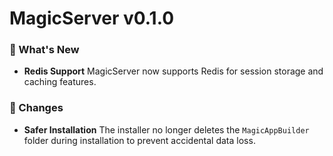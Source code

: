 # MagicServer v0.1.0

### 🎉 What's New

* **Redis Support**
  MagicServer now supports Redis for session storage and caching features.

### 🔧 Changes

* **Safer Installation**
  The installer no longer deletes the `MagicAppBuilder` folder during installation to prevent accidental data loss.

